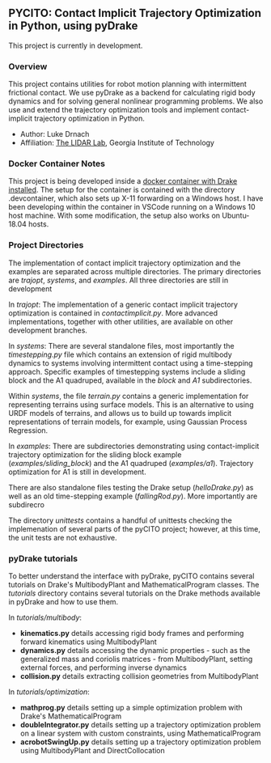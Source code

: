 ## PYCITO: Contact Implicit Trajectory Optimization in Python, using pyDrake

This project is currently in development. 

### Overview
This project contains utilities for robot motion planning with intermittent frictional contact. We use pyDrake as a backend for calculating rigid body dynamics and for solving general nonlinear programming problems. We also use and extend the trajectory optimization tools and implement contact-implicit trajectory optimization in Python.

+ Author: Luke Drnach
+ Affiliation: [The LIDAR Lab](http://lab-idar.gatech.edu/), Georgia Institute of Technology

### Docker Container Notes
This project is being developed inside a [docker container with Drake installed](https://hub.docker.com/r/robotlocomotion/drake). The setup for the container is contained with the directory .devcontainer, which also sets up X-11 forwarding on a Windows host. I have been developing within the container in VSCode running on a Windows 10 host machine. With some modification, the setup also works on Ubuntu-18.04 hosts.

### Project Directories
The implementation of contact implicit trajectory optimization and the examples are separated across multiple directories. The primary directories are *trajopt*, *systems*, and *examples*. All three directories are still in development

In *trajopt*:
The implementation of a generic contact implicit trajectory optimization is contained in *contactimplicit.py*. More advanced implementations, together with other utilities, are available on other development branches.

In *systems*:
There are several standalone files, most importantly the *timestepping.py* file which contains an extension of rigid multibody dynamics to systems involving intermittent contact using a time-stepping approach. Specific examples of timestepping systems include a sliding block and the A1 quadruped, available in the *block* and *A1* subdirectories. 

Within *systems*, the file *terrain.py* contains a generic implementation for representing terrains using surface models. This is an alternative to using URDF models of terrains, and allows us to build up towards implicit representations of terrain models, for example, using Gaussian Process Regression.

In *examples*:
There are subdirectories demonstrating using contact-implicit trajectory optimization for the sliding block example (*examples/sliding_block*) and the A1 quadruped (*examples/a1*). Trajectory optimization for A1 is still in development. 

There are also standalone files testing the Drake setup (*helloDrake.py*) as well as an old time-stepping example (*fallingRod.py*). More importantly are subdirecro 

The directory *unittests* contains a handful of unittests checking the implemenation of several parts of the pyCITO project; however, at this time, the unit tests are not exhaustive. 

### pyDrake tutorials
To better understand the interface with pyDrake, pyCITO contains several tutorials on Drake's MultibodyPlant and MathematicalProgram classes. The *tutorials* directory contains several tutorials on the Drake methods available in pyDrake and how to use them. 

In *tutorials/multibody*:
+ **kinematics.py** details accessing rigid body frames and performing forward kinematics using MultibodyPlant
+ **dynamics.py** details accessing the dynamic properties - such as the generalized mass and coriolis matrices - from MultibodyPlant, setting external forces, and performing inverse dynamics
+ **collision.py** details extracting collision geometries from MultibodyPlant

In *tutorials/optimization*:
+ **mathprog.py** details setting up a simple optimization problem with Drake's MathematicalProgram
+ **doubleIntegrator.py** details setting up a trajectory optimization problem on a linear system with custom constraints, using MathematicalProgram
+ **acrobotSwingUp.py** details setting up a trajectory optimization problem using MultibodyPlant and DirectCollocation